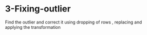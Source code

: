 # 3-Fixing-outlier
Find the outlier and correct it using dropping of rows , replacing and applying the transformation 
